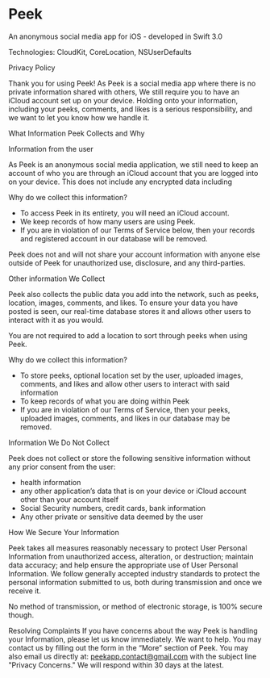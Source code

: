 # Peek
An anonymous social media app for iOS - developed in Swift 3.0

Technologies: CloudKit, CoreLocation, NSUserDefaults

Privacy Policy


Thank you for using Peek! As Peek is a social media app where there is no private information shared with others, We still require you to have an iCloud account set up on your device. Holding onto your information, including your peeks, comments, and likes is a serious responsibility, and we want to let you know how we handle it.

What Information Peek Collects and Why

Information from the user

As Peek is an anonymous social media application, we still need to keep an account of who you are through an iCloud account that you are logged into on your device.  This does not include any encrypted data including 

Why do we collect this information?
- To access Peek in its entirety, you will need an iCloud account.
- We keep records of how many users are using Peek.
- If you are in violation of our Terms of Service below, then your records and registered account in our database will be removed.

Peek does not and will not share your account information with anyone else outside of Peek for unauthorized use, disclosure, and any third-parties.

Other information We Collect

Peek also collects the public data you add into the network, such as peeks, location, images, comments, and likes. To ensure your data you have posted is seen, our real-time database stores it and allows other users to interact with it as you would.

You are not required to add a location to sort through peeks when using Peek. 

Why do we collect this information?
- To store peeks, optional location set by the user, uploaded images, comments, and likes and allow other users to interact with said information
- To keep records of what you are doing within Peek
- If you are in violation of our Terms of Service, then your peeks, uploaded images, comments, and likes in our database may be removed.


Information We Do Not Collect

Peek does not collect or store the following sensitive information without any prior consent from the user:
- health information
- any other application’s data that is on your device or iCloud account other than your account itself
- Social Security numbers, credit cards, bank information
- Any other private or sensitive data deemed by the user

How We Secure Your Information

Peek takes all measures reasonably necessary to protect User Personal Information from unauthorized access, alteration, or destruction; maintain data accuracy; and help ensure the appropriate use of User Personal Information. We follow generally accepted industry standards to protect the personal information submitted to us, both during transmission and once we receive it.

No method of transmission, or method of electronic storage, is 100% secure though.

Resolving Complaints
If you have concerns about the way Peek is handling your Information, please let us know immediately. We want to help. You may contact us by filling out the form in the “More” section of Peek. You may also email us directly at: peekapp.contact@gmail.com  with the subject line "Privacy Concerns." We will respond within 30 days at the latest.
